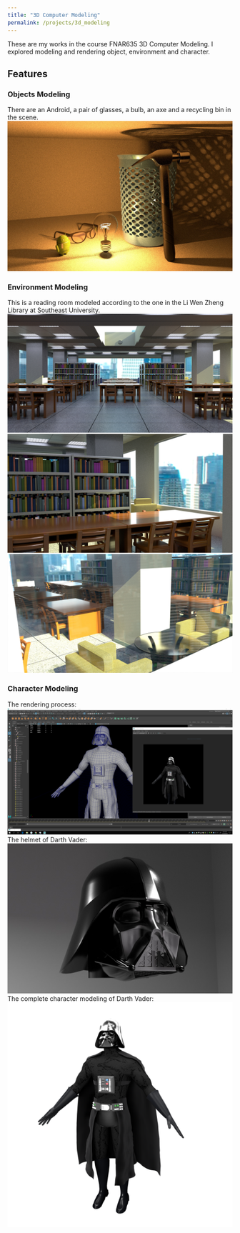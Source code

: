 ```yaml
---
title: "3D Computer Modeling"
permalink: /projects/3d_modeling
---
```


These are my works in the course FNAR635 3D Computer Modeling. I explored modeling and rendering object, environment and character.

## Features
### Objects Modeling
There are an Android, a pair of glasses, a bulb, an axe and a recycling bin in the scene.
![3D Computer Modeling Pic1: Objects](/assets/images/projects/3d_modeling/objects.jpg)  

### Environment Modeling
This is a reading room modeled according to the one in the Li Wen Zheng Library at Southeast University.
![3D Computer Modeling Pic2: Environment1](/assets/images/projects/3d_modeling/environment1.jpg)  
![3D Computer Modeling Pic3: Environment2](/assets/images/projects/3d_modeling/environment2.jpg)  
![3D Computer Modeling Pic4: Environment3](/assets/images/projects/3d_modeling/environment3.jpg)  


### Character Modeling
The rendering process:  
![3D Computer Modeling Pic5: Character Rendering](/assets/images/projects/3d_modeling/character_rendering.png)  
The helmet of Darth Vader:  
![3D Computer Modeling Pic6: Darth Vader Helmet](/assets/images/projects/3d_modeling/darth_vader_helmet.jpg)  
The complete character modeling of Darth Vader:  
![3D Computer Modeling Pic7: Darth Vader](/assets/images/projects/3d_modeling/character.png) 
